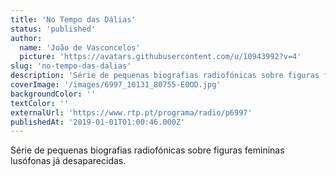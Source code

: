 ```yaml
---
title: 'No Tempo das Dálias'
status: 'published'
author:
  name: 'João de Vasconcelos'
  picture: 'https://avatars.githubusercontent.com/u/10943992?v=4'
slug: 'no-tempo-das-dalias'
description: 'Série de pequenas biografias radiofónicas sobre figuras femininas lusófonas já desaparecidas.'
coverImage: '/images/6997_10131_80755-E0OD.jpg'
backgroundColor: ''
textColor: ''
externalUrl: 'https://www.rtp.pt/programa/radio/p6997'
publishedAt: '2019-01-01T01:00:46.000Z'
---
```


Série de pequenas biografias radiofónicas sobre figuras femininas lusófonas já desaparecidas.

